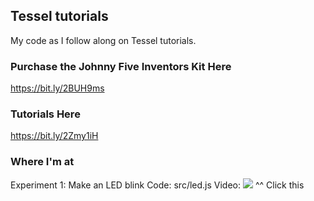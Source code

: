 ## Tessel tutorials

My code as I follow along on Tessel tutorials.

### Purchase the Johnny Five Inventors Kit Here ###
https://bit.ly/2BUH9ms

### Tutorials Here ###
https://bit.ly/2Zmy1iH

### Where I'm at ###
Experiment 1: Make an LED blink
Code: src/led.js
Video: [![](http://img.youtube.com/vi/wbSchAi2qRk/0.jpg)](http://www.youtube.com/watch?v=wbSchAi2qRk "")
^^ Click this